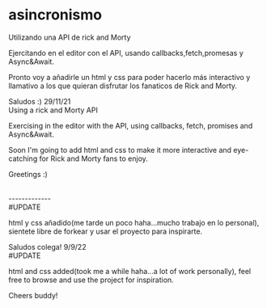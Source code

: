# asincronismo
Utilizando una API de rick and Morty

Ejercitando en el editor con el API, usando callbacks,fetch,promesas y Async&Await.

Pronto voy a añadirle un html y css para poder hacerlo más interactivo y llamativo a los que quieran disfrutar los fanaticos de Rick and Morty.

Saludos :) 29/11/21
<br>
Using a rick and Morty API

Exercising in the editor with the API, using callbacks, fetch, promises and Async&Await.

Soon I'm going to add html and css to make it more interactive and eye-catching for Rick and Morty fans to enjoy.

Greetings :)

<br>
-------------
<br>
#UPDATE

html y css añadido(me tarde un poco haha...mucho trabajo en lo personal), sientete libre de forkear y usar el proyecto para inspirarte.

Saludos colega! 9/9/22
<br>
#UPDATE

html and css added(took me a while haha...a lot of work personally), feel free to browse and use the project for inspiration.

Cheers buddy! 
